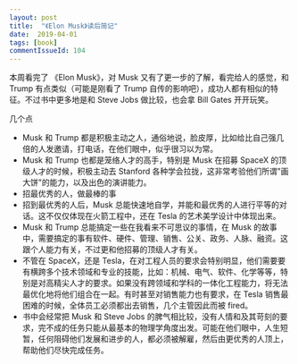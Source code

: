 ```yaml
---
layout: post
title:  "《Elon Musk》读后简记"
date:  2019-04-01
tags: [book]
commentIssueId: 104
---
```




本周看完了 《Elon Musk》，对 Musk 又有了更一步的了解，看完给人的感觉，和 Trump 有点类似（可能是刚看了 Trump 自传的影响吧），成功人都有相似的特征。不过书中更多地是和 Steve Jobs 做比较，也会拿 Bill Gates 开开玩笑。



几个点

* Musk 和 Trump 都是积极主动之人，通俗地说，脸皮厚，比如给比自己强几倍的人发邀请，打电话，在他们眼中，似乎很习以为常。
* Musk 和 Trump 也都是笼络人才的高手，特别是 Musk 在招募 SpaceX 的顶级人才的时候，积极主动去 Stanford 各种学会拉拢，这非常考验他们所谓"画大饼"的能力，以及出色的演讲能力。
* 招最优秀的人，做最棒的事
* 招到最优秀的人后，Musk 总能快速地自学，并能和最优秀的人进行平等的对话。这不仅仅体现在火箭工程中，还在 Tesla 的艺术美学设计中体现出来。
* Musk 和 Trump 总能搞定一些在我看来不可思议的事情，在 Musk 的故事中，需要搞定的事有软件、硬件、管理、销售、公关、政务、人脉、融资。这跟个人能力有关，不过更和他招募的顶级人才有关。
* 不管在 SpaceX，还是 Tesla，在对工程人员的要求会特别明显，他们需要要有横跨多个技术领域和专业的技能，比如：机械、电气、软件、化学等等，特别是对高精尖人才的要求。如果没有跨领域和学科的一体化工程能力，将无法最优化地将他们组合在一起。有时甚至对销售能力也有要求，在 Tesla 销售最困难的时候，全体员工必须都出去销售，几个主管因此而被 fired。
* 书中会经常把 Musk 和 Steve Jobs 的脾气相比较，没有人情和及其苛刻的要求，完不成的任务只能从最基本的物理学角度出发。可能在他们眼中，人生短暂，任何阻碍他们发展和进步的人，都必须被解雇，然后由更优秀的人顶上，帮助他们尽快完成任务。